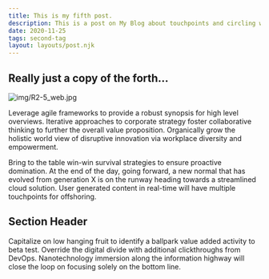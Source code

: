 ```yaml
---
title: This is my fifth post.
description: This is a post on My Blog about touchpoints and circling wagons.
date: 2020-11-25
tags: second-tag
layout: layouts/post.njk
---
```

## Really just a copy of the forth...

![img/R2-5_web.jpg](R2-5_web.jpg)

Leverage agile frameworks to provide a robust synopsis for high level overviews. Iterative approaches to corporate strategy foster collaborative thinking to further the overall value proposition. Organically grow the holistic world view of disruptive innovation via workplace diversity and empowerment.

Bring to the table win-win survival strategies to ensure proactive domination. At the end of the day, going forward, a new normal that has evolved from generation X is on the runway heading towards a streamlined cloud solution. User generated content in real-time will have multiple touchpoints for offshoring.

## Section Header

Capitalize on low hanging fruit to identify a ballpark value added activity to beta test. Override the digital divide with additional clickthroughs from DevOps. Nanotechnology immersion along the information highway will close the loop on focusing solely on the bottom line.

